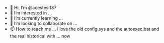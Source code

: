 - 👋 Hi, I’m @acestesi187
- 👀 I’m interested in ...
- 🌱 I’m currently learning ...
- 💞️ I’m looking to collaborate on ...
- 📫 How to reach me ...
i love the old config.sys and the autoexec.bat and the real historical with ... now

<!---
acestesi187/acestesi187 is a ✨ special ✨ repository because its `README.md` (this file) appears on your GitHub profile.
You can click the Preview link to take a look at your changes.
--->

